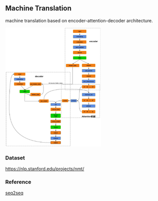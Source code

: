 ## Machine Translation
machine translation based on encoder-attention-decoder architecture.

<img src="imgs/nlm.jpg" style='align:center; width:60%;'>

### Dataset
https://nlp.stanford.edu/projects/nmt/

### Reference
[seq2seq](https://github.com/bentrevett/pytorch-seq2seq)

